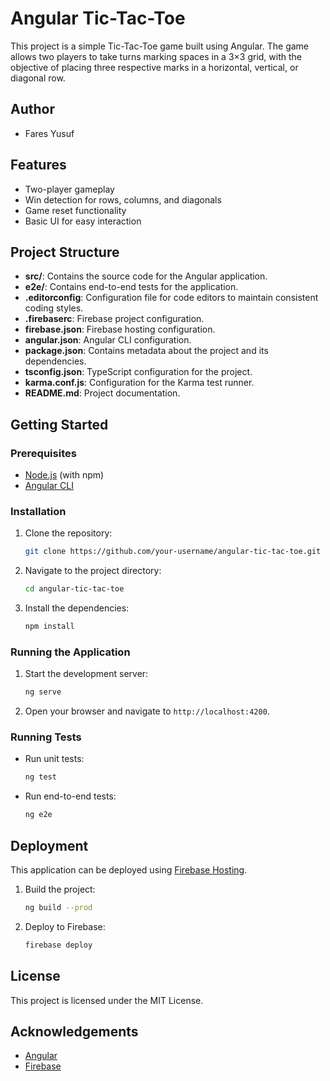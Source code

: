 # Angular Tic-Tac-Toe

This project is a simple Tic-Tac-Toe game built using Angular. The game allows two players to take turns marking spaces in a 3×3 grid, with the objective of placing three respective marks in a horizontal, vertical, or diagonal row.

## Author

- Fares Yusuf

## Features

- Two-player gameplay
- Win detection for rows, columns, and diagonals
- Game reset functionality
- Basic UI for easy interaction

## Project Structure

- **src/**: Contains the source code for the Angular application.
- **e2e/**: Contains end-to-end tests for the application.
- **.editorconfig**: Configuration file for code editors to maintain consistent coding styles.
- **.firebaserc**: Firebase project configuration.
- **firebase.json**: Firebase hosting configuration.
- **angular.json**: Angular CLI configuration.
- **package.json**: Contains metadata about the project and its dependencies.
- **tsconfig.json**: TypeScript configuration for the project.
- **karma.conf.js**: Configuration for the Karma test runner.
- **README.md**: Project documentation.

## Getting Started

### Prerequisites

- [Node.js](https://nodejs.org/) (with npm)
- [Angular CLI](https://angular.io/cli)

### Installation

1. Clone the repository:
   ```bash
   git clone https://github.com/your-username/angular-tic-tac-toe.git
   ```
2. Navigate to the project directory:
   ```bash
   cd angular-tic-tac-toe
   ```
3. Install the dependencies:
   ```bash
   npm install
   ```

### Running the Application

1. Start the development server:
   ```bash
   ng serve
   ```
2. Open your browser and navigate to `http://localhost:4200`.

### Running Tests

- Run unit tests:
  ```bash
  ng test
  ```
- Run end-to-end tests:
  ```bash
  ng e2e
  ```

## Deployment

This application can be deployed using [Firebase Hosting](https://firebase.google.com/docs/hosting).

1. Build the project:
   ```bash
   ng build --prod
   ```
2. Deploy to Firebase:
   ```bash
   firebase deploy
   ```

## License

This project is licensed under the MIT License.

## Acknowledgements

- [Angular](https://angular.io/)
- [Firebase](https://firebase.google.com/)
